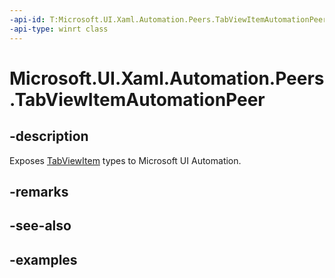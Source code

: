 ```yaml
---
-api-id: T:Microsoft.UI.Xaml.Automation.Peers.TabViewItemAutomationPeer
-api-type: winrt class
---
```


# Microsoft.UI.Xaml.Automation.Peers.TabViewItemAutomationPeer

<!--
public class TabViewItemAutomationPeer : Windows.UI.Xaml.Automation.Peers.ListViewItemAutomationPeer
-->

## -description

Exposes [TabViewItem](../microsoft.ui.xaml.controls/tabviewitem.md) types to Microsoft UI Automation.

## -remarks

## -see-also

## -examples

